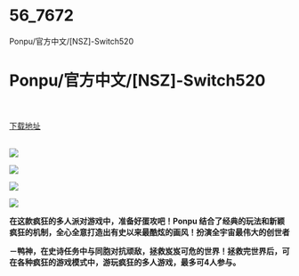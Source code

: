 # 56_7672
Ponpu/官方中文/[NSZ]-Switch520
# Ponpu/官方中文/[NSZ]-Switch520
 <br/></br>
[下载地址](https://www.switch520.cc/article/7672 "下载地址")
<br/></br>

<p><span><strong><img src="https://www.switch520.cc/muke_img/upload_art_editor_20201205-1_4180ceb029031a7aaf26164b5c52ba45.jpg"></strong></span></p>
<p><span><strong><img src="https://www.switch520.cc/muke_img/upload_art_editor_20201205-1_8a4482c78f0560248acac644e99bfc5d.jpg"></strong></span></p>
<p><span><strong><img src="https://www.switch520.cc/muke_img/upload_art_editor_20201205-1_4a6f3de16eddf1982e71de83546e7ea6.jpg"></strong></span></p>
<p><span><strong><img src="https://www.switch520.cc/muke_img/upload_art_editor_20201205-1_e46dfcec5a4e6a403a875d9edeb4cf98.jpg"></strong></span></p>
<p></p>
<p><span><strong>在这款疯狂的多人派对游戏中，准备好蛋攻吧！Ponpu 结合了经典的玩法和新颖疯狂的机制，全心全意打造出有史以来最酷炫的画风！扮演全宇宙最伟大的创世者</strong></span></p>
<p><span><strong>－鸭神，在史诗任务中与同胞对抗顽敌，拯救岌岌可危的世界！拯救完世界后，可在各种疯狂的游戏模式中，游玩疯狂的多人游戏，最多可4人参与。</strong></span></p>
<p></p>
